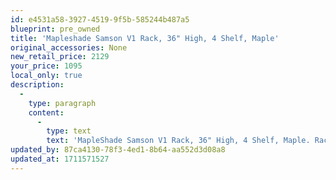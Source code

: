 ```yaml
---
id: e4531a58-3927-4519-9f5b-585244b487a5
blueprint: pre_owned
title: 'Mapleshade Samson V1 Rack, 36" High, 4 Shelf, Maple'
original_accessories: None
new_retail_price: 2129
your_price: 1095
local_only: true
description:
  -
    type: paragraph
    content:
      -
        type: text
        text: 'MapleShade Samson V1 Rack, 36" High, 4 Shelf, Maple. Rack is in very good condition and shelves are fully adjustable for component spacing. '
updated_by: 87ca4130-78f3-4ed1-8b64-aa552d3d08a8
updated_at: 1711571527
---
```

